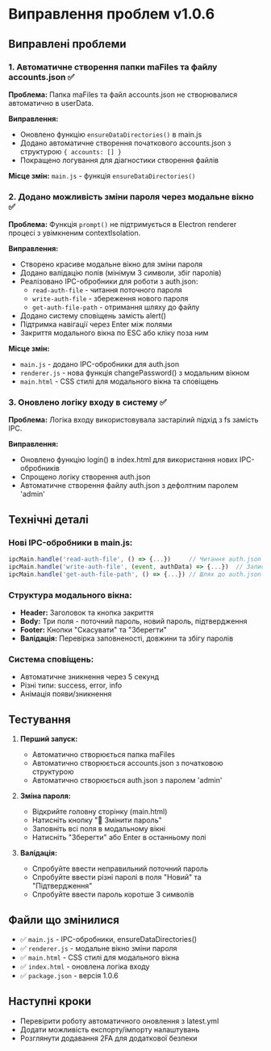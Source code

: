 # Виправлення проблем v1.0.6

## Виправлені проблеми

### 1. Автоматичне створення папки maFiles та файлу accounts.json ✅

**Проблема:** Папка maFiles та файл accounts.json не створювалися автоматично в userData.

**Виправлення:**
- Оновлено функцію `ensureDataDirectories()` в main.js
- Додано автоматичне створення початкового accounts.json з структурою `{ accounts: [] }`
- Покращено логування для діагностики створення файлів

**Місце змін:** `main.js` - функція `ensureDataDirectories()`

### 2. Додано можливість зміни пароля через модальне вікно ✅

**Проблема:** Функція `prompt()` не підтримується в Electron renderer процесі з увімкненим contextIsolation.

**Виправлення:**
- Створено красиве модальне вікно для зміни пароля
- Додано валідацію полів (мінімум 3 символи, збіг паролів)
- Реалізовано IPC-обробники для роботи з auth.json:
  - `read-auth-file` - читання поточного пароля
  - `write-auth-file` - збереження нового пароля
  - `get-auth-file-path` - отримання шляху до файлу
- Додано систему сповіщень замість alert()
- Підтримка навігації через Enter між полями
- Закриття модального вікна по ESC або кліку поза ним

**Місце змін:** 
- `main.js` - додано IPC-обробники для auth.json
- `renderer.js` - нова функція changePassword() з модальним вікном
- `main.html` - CSS стилі для модального вікна та сповіщень

### 3. Оновлено логіку входу в систему ✅

**Проблема:** Логіка входу використовувала застарілий підхід з fs замість IPC.

**Виправлення:**
- Оновлено функцію login() в index.html для використання нових IPC-обробників
- Спрощено логіку створення auth.json
- Автоматичне створення файлу auth.json з дефолтним паролем 'admin'

## Технічні деталі

### Нові IPC-обробники в main.js:
```javascript
ipcMain.handle('read-auth-file', () => {...})     // Читання auth.json
ipcMain.handle('write-auth-file', (event, authData) => {...})  // Запис auth.json
ipcMain.handle('get-auth-file-path', () => {...}) // Шлях до auth.json
```

### Структура модального вікна:
- **Header:** Заголовок та кнопка закриття
- **Body:** Три поля - поточний пароль, новий пароль, підтвердження
- **Footer:** Кнопки "Скасувати" та "Зберегти"
- **Валідація:** Перевірка заповненості, довжини та збігу паролів

### Система сповіщень:
- Автоматичне зникнення через 5 секунд
- Різні типи: success, error, info
- Анімація появи/зникнення

## Тестування

1. **Перший запуск:**
   - Автоматично створюється папка maFiles
   - Автоматично створюється accounts.json з початковою структурою
   - Автоматично створюється auth.json з паролем 'admin'

2. **Зміна пароля:**
   - Відкрийте головну сторінку (main.html)
   - Натисніть кнопку "🔑 Змінити пароль"
   - Заповніть всі поля в модальному вікні
   - Натисніть "Зберегти" або Enter в останньому полі

3. **Валідація:**
   - Спробуйте ввести неправильний поточний пароль
   - Спробуйте ввести різні паролі в поля "Новий" та "Підтвердження"
   - Спробуйте ввести пароль коротше 3 символів

## Файли що змінилися

- ✅ `main.js` - IPC-обробники, ensureDataDirectories()
- ✅ `renderer.js` - модальне вікно зміни пароля
- ✅ `main.html` - CSS стилі для модального вікна
- ✅ `index.html` - оновлена логіка входу
- ✅ `package.json` - версія 1.0.6

## Наступні кроки

- Перевірити роботу автоматичного оновлення з latest.yml
- Додати можливість експорту/імпорту налаштувань
- Розглянути додавання 2FA для додаткової безпеки
